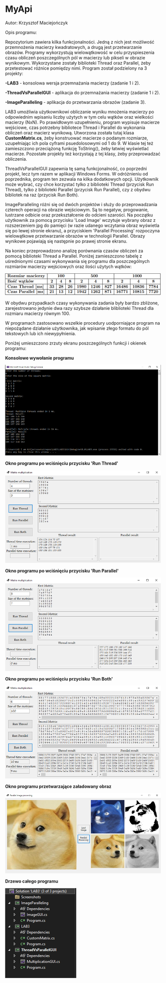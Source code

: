 # MyApi

Autor: Krzysztof Maciejończyk

Opis programu:

Repozytorium zawiera kilka funkcjonalności. Jedną z nich jest możliwość przemnożenia macierzy kwadratowych, a drugą jest przetwarzanie obrazów. Programy wykorzystują wielowątkowość w celu przyspieszenia czasu obliczeń poszczególnych pól w macierzy lub pikseli w obrazie wynikowym. Wykorzystane zostały biblioteki Thread oraz Parallel, żeby przetestować różnice pomiędzy nimi.
Program został podzielony na 3 projekty:

**-LAB3** - konsolowa wersja przemnażania macierzy (zadanie 1 i 2).

**-ThreadVsParallelGUI** - aplikacja do przemnażania macierzy (zadanie 1 i 2).

**-ImageParalleling** - aplikacja do przetwarzania obrazów (zadanie 3).

LAB3 umożliwia użytkownikowi obliczanie wyniku mnożenia macierzy po odpowiednim wpisaniu liczby użytych w tym celu wątków oraz wielkości macierzy (NxN). Po prawidłowym uzupełnieniu, program wypisuje macierze wejściowe, czas potrzebny bibliotece Thread i Parallel do wykonania obliczeń oraz macierz wynikową. Utworzona została tutaj klasa **CustomMatrix.cs**, żeby konstruować macierze o podanym rozmiarze, uzupełniając ich pola cyframi psuedolosowymi od 1 do 9. W klasie tej też zamieszczono przeciążoną funkcję ToString(), żeby łatwiej wyświetlać macierze. Pozostałe projekty też korzystają z tej klasy, żeby przeprowadzać obliczenia.

ThreadVsParallelGUI zapewnia tę samą funkcjonalność, co poprzedni projekt, lecz tym razem w aplikacji Windows Forms. W odróżnieniu od poprzednika, program ten zezwala na kilka dodatkowych opcji. Użytkownik może wybrać, czy chce korzystać tylko z biblioteki Thread (przycisk Run Thread), tylko z biblioteki Parallel (przycisk Run Parallel), czy z obydwu bibliotek na raz (przycisk Run Both).

ImageParalleling różni się od dwóch projektów i służy do przeprowadzania czterech operacji na obrazie wejściowym. Są to negatyw, progowanie, lustrzane odbicie oraz przekształcenie do odcieni szarości. Na początku użytkownik za pomocą przycisku 'Load Image' wczytuje wybrany obraz z rozszerzeniem jpg do pamięci (w razie udanego wczytania obraz wyświetla się po lewej stronie ekranu), a przyciskiem 'Parallel Processing' rozpoczyna wielowątkowe przetwarzanie obrazów w technologii Parallel. Obrazy wynikowe pojawiają się następnie po prawej stronie ekranu.

Na koniec przeprowadzono analizę porównania czasów obliczeń za pomocą biblioteki Thread a Parallel. Poniżej zamieszczono tabelę z uśrednionymi czasami wykonywania się programu dla poszczególnych rozmiarów macierzy wejściowych oraz ilości użytych wątków:

![Time](ThreadScreenshots/Time.PNG)

W obydwu przypadkach czasy wykonywania zadania były bardzo zbliżone, zarejestrowano jedynie dwa razy szybsze działanie bliblioteki Thread dla rozmiaru macierzy równym 100.

W programach zastosowano wszelkie procedury uodporniające program na niepożądane działanie użytkownika, jak wpisanie złego formatu do pól tekstowych lub ich niewypyłnienia.

Poniżej umieszczono zrzuty ekranu poszczególnych funkcji i okienek programu:

**Konsolowe wywołanie programu**

![BothConsole](ThreadScreenshots/BothConsole.PNG)

**Okno programu po wciśnięciu przycisku 'Run Thread'**

![ThreadGUI](ThreadScreenshots/ThreadGUI.PNG)

**Okno programu po wciśnięciu przycisku 'Run Parallel'**

![ParallelGUI](ThreadScreenshots/ParallelGUI.PNG)

**Okno programu po wciśnięciu przycisku 'Run Both'**

![BothGUI](ThreadScreenshots/BothGUI.PNG)

**Okno programu przetwarzające załadowany obraz**

![ImageGUI](ThreadScreenshots/ImageGUI.PNG)

**Drzewo całego programu**

![Tree](ThreadScreenshots/Tree.PNG)
